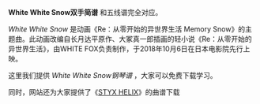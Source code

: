 

**White White Snow双手简谱** 和五线谱完全对应。

_White White Snow_ 是动画《Re：从零开始的异世界生活 Memory
Snow》的主题曲。此动画改编自长月达平原作、大冢真一郎插画的轻小说《Re：从零开始的异世界生活》，由WHITE
FOX负责制作，于2018年10月6日在日本电影院先行上映。

这里我们提供 _White White Snow钢琴谱_ ，大家可以免费下载学习。

同时，网站还为大家提供了《[STYX HELIX](Music-7022-STYX-HELIX-Re-从零开始的异世界生活ED.html "STYX
HELIX")》的曲谱下载

